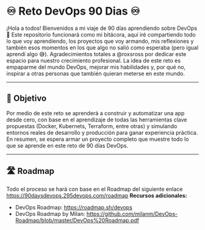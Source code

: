 # ♾️ Reto DevOps 90 Dias ♾️
¡Hola a todos! Bienvenidos a mi viaje de 90 días aprendiendo sobre DevOps 🚀
Este repositorio funcionará como mi bitácora, aquí iré compartiendo todo lo que voy aprendiendo, los proyectos que voy armando, mis reflexiones y también esos momentos en los que algo no salió como esperaba (pero igual aprendí algo 😅). Agradecimientos totales a @roxsross por dedicar este espacio para nuestro crecimiento profesional.
La idea de este reto es empaparme del mundo DevOps, mejorar mis habilidades y, por qué no, inspirar a otras personas que también quieran meterse en este mundo.

---

## 🎯 Objetivo
Por medio de este reto se aprenderá a construir y automatizar una app desde cero, con base en el aprendizaje de todas las herramientas clave propuestas (Docker, Kubernets, Terraform, entre otras) y simulando entornos reales de desarrollo y producción para ganar experiencia práctica. En resumen, se espera armar un proyecto completo que muestre todo lo que se aprende en este reto de 90 días DevOps.

---

## 🛣️ Roadmap
Todo el proceso se hará con base en el Roadmap del siguiente enlace https://90daysdevops.295devops.com/roadmap
**Recursos adicionales:**
* DevOps Roadmap: https://roadmap.sh/devops
* DevOps Roadmap by Milan: https://github.com/milanm/DevOps-Roadmap/blob/master/DevOps%20Roadmap.pdf
